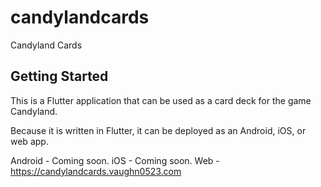 # candylandcards

Candyland Cards

## Getting Started

This is a Flutter application that can be used as a card deck for the game Candyland.

Because it is written in Flutter, it can be deployed as an Android, iOS, or web app.

Android - Coming soon.
iOS - Coming soon.
Web - https://candylandcards.vaughn0523.com
